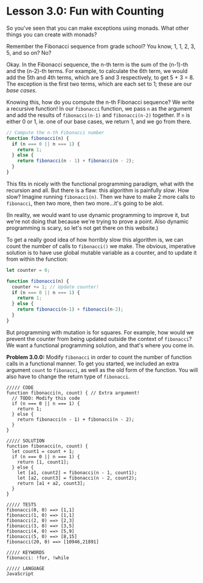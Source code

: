 # Lesson 3.0: Fun with Counting 

So you've seen that you can make exceptions using monads. What other things you can create with monads?

Remember the Fibonacci sequence from grade school? You know, 1, 1, 2, 3, 5, and so on? No?

Okay. In the Fibonacci sequence, the n-th term is the sum of the (n-1)-th and the (n-2)-th terms. For example, to calculate the 6th term, we would add the 5th and 4th terms, which are 5 and 3 respectively, to get 5 + 3 = 8. The exception is the first two terms, which are each set to 1; these are our _base cases_.

Knowing this, how do you compute the n-th Fibonacci sequence? We write a recursive function! In our `fibonacci` function, we pass `n` as the argument and add the results of `fibonacci(n-1)` and `fibonacci(n-2)` together. If `n` is either 0 or 1, ie. one of our base cases, we return 1, and we go from there.

```javascript
// Compute the n-th Fibonacci number
function fibonacci(n) {
  if (n === 0 || n === 1) {
    return 1;
  } else {
    return fibonacci(n - 1) + fibonacci(n - 2);
  }
}
```
This fits in nicely with the functional programming paradigm, what with the recursion and all. But there is a flaw: this algorithm is painfully _slow_. How slow? Imagine running `fibonacci(n)`. Then we have to make 2 more calls to `fibonacci`, then two more, then two more...it's going to be alot.

(In reality, we would want to use dynamic programming to improve it, but we're not doing that because we're trying to prove a point. Also dynamic programming is scary, so let's not get there on this website.)

To get a really good idea of how horribly slow this algorithm is, we can count the number of calls to `fibonacci()` we make. The obvious, imperative solution is to have use global mutable variable as a counter, and to update it from within the function:

```javascript
let counter = 0;

function fibonacci(n) {
  counter += 1; // Update counter!
  if (n === 0 || n === 1) {
    return 1;
  } else {
    return fibonacci(n-1) + fibonacci(n-2);
  }
}
```

But programming with mutation is for squares. For example, how would we prevent the counter from being updated outside the context of `fibonacci`? We want a functional programming solution, and that's where you come in.

**Problem 3.0.0:** Modify `fibonacci` in order to count the number of function calls in a functional manner. To get you started, we included an extra argument `count` to `fibonacci`, as well as the old form of the function. You will also have to change the return type of `fibonacci`.

```problem
///// CODE
function fibonacci(n, count) { // Extra argument!
  // TODO: Modify this code
  if (n === 0 || n === 1) {
    return 1;
  } else {
    return fibonacci(n - 1) + fibonacci(n - 2);
  }
}

///// SOLUTION
function fibonacci(n, count) {
  let count1 = count + 1;
  if (n === 0 || n === 1) {
    return [1, count1];
  } else {
    let [a1, count2] = fibonacci(n - 1, count1);
    let [a2, count3] = fibonacci(n - 2, count2);
    return [a1 + a2, count3];
  }
}

///// TESTS
fibonacci(0, 0) ==> [1,1]
fibonacci(1, 0) ==> [1,1]
fibonacci(2, 0) ==> [2,3]
fibonacci(3, 0) ==> [3,5]
fibonacci(4, 0) ==> [5,9]
fibonacci(5, 0) ==> [8,15]
fibonacci(20, 0) ==> [10946,21891]

///// KEYWORDS
fibonacci: !for, !while

///// LANGUAGE
JavaScript
```